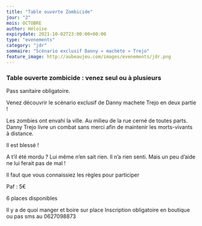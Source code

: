 ```yaml
---
title: "Table ouverte Zombicide"
jour: "2"
mois: OCTOBRE
author: Héloïse
expirydate: 2021-10-02T23:00:00+00:00
type: "evenements"
category: "jdr"
sommaire: "Scénario exclusif Danny « machète » Trejo"
feature_image: http://aubeaujeu.com/images/evenements/jdr.png
---
```

### Table ouverte zombicide : venez seul ou à plusieurs

Pass sanitaire obligatoire.


Venez découvrir le scénario exclusif de Danny machete Trejo en deux partie !

Les zombies ont envahi la ville. Au milieu de la rue cerné de toutes parts. Danny Trejo livre un combat sans merci afin de maintenir les morts-vivants à distance.

Il est blessé !

A t’il été mordu ? Lui même n’en sait rien. Il n’a rien senti. Mais un peu d’aide ne lui ferait pas de mal !

Il faut que vous connaissiez les règles pour participer

Paf : 5€

6 places disponibles

Il y a de quoi manger et boire sur place
Inscription obligatoire en boutique ou pas sms au 0627098873
